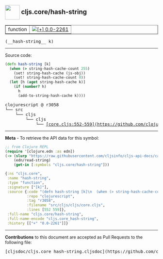 ## <img width="48px" valign="middle" src="http://i.imgur.com/Hi20huC.png"> cljs.core/hash-string

 <table border="1">
<tr>

<td>function</td>
<td><a href="https://github.com/cljsinfo/cljs-api-docs/tree/0.0-2261"><img valign="middle" alt="[+] 0.0-2261" src="https://img.shields.io/badge/+-0.0--2261-lightgrey.svg"></a> </td>
</tr>
</table>

 <samp>
(__hash-string__ k)<br>
</samp>

---





Source code:

```clj
(defn hash-string [k]
  (when (> string-hash-cache-count 255)
    (set! string-hash-cache (js-obj))
    (set! string-hash-cache-count 0))
  (let [h (aget string-hash-cache k)]
    (if (number? h)
      h
      (add-to-string-hash-cache k))))
```

 <pre>
clojurescript @ r3058
└── src
    └── cljs
        └── cljs
            └── <ins>[core.cljs:552-559](https://github.com/clojure/clojurescript/blob/r3058/src/cljs/cljs/core.cljs#L552-L559)</ins>
</pre>


---

__Meta__ - To retrieve the API data for this symbol:

```clj
;; from Clojure REPL
(require '[clojure.edn :as edn])
(-> (slurp "https://raw.githubusercontent.com/cljsinfo/cljs-api-docs/catalog/cljs-api.edn")
    (edn/read-string)
    (get-in [:symbols "cljs.core/hash-string"]))
```

```clj
{:ns "cljs.core",
 :name "hash-string",
 :type "function",
 :signature ["[k]"],
 :source {:code "(defn hash-string [k]\n  (when (> string-hash-cache-count 255)\n    (set! string-hash-cache (js-obj))\n    (set! string-hash-cache-count 0))\n  (let [h (aget string-hash-cache k)]\n    (if (number? h)\n      h\n      (add-to-string-hash-cache k))))",
          :repo "clojurescript",
          :tag "r3058",
          :filename "src/cljs/cljs/core.cljs",
          :lines [552 559]},
 :full-name "cljs.core/hash-string",
 :full-name-encode "cljs.core_hash-string",
 :history [["+" "0.0-2261"]]}

```

---

__Contributions__ to this document are accepted as Pull Requests to the following file:

 <pre>
[cljsdoc/cljs.core_hash-string.cljsdoc](https://github.com/cljsinfo/cljs-api-docs/blob/master/cljsdoc/cljs.core_hash-string.cljsdoc)
</pre>

